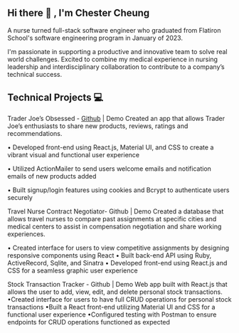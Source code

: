 ## Hi there 👋 , I'm Chester Cheung

A nurse turned full-stack software engineer who graduated from Flatiron School's software engineering program in January of 2023. 

I'm passionate in supporting a productive and innovative team to solve real world challenges. Excited to combine my medical experience in nursing leadership and interdisciplinary collaboration to contribute to a company’s technical success.

## Technical Projects 💻

Trader Joe’s Obsessed - [Github](https://github.com/ChesterCheung/Trader-Joes-Obssessed) | Demo
Created an app that allows Trader Joe’s enthusiasts to share new products, reviews, ratings and recommendations.

• Developed front-end using React.js, Material UI, and CSS to create a vibrant visual and functional user experience

• Utilized ActionMailer to send users welcome emails and notification emails of new products added

• Built signup/login features using cookies and Bcrypt to authenticate users securely

Travel Nurse Contract Negotiator- Github | Demo
Created a database that allows travel nurses to compare past assignments at specific cities and medical centers to assist in compensation negotiation and share working experiences.

• Created interface for users to view competitive assignments by designing responsive components using React
• Built back-end API using Ruby, ActiveRecord, Sqlite, and Sinatra
• Developed front-end using React.js and CSS for a seamless graphic user experience

Stock Transaction Tracker - Github | Demo
Web app built with React.js that allows the user to add, view, edit, and delete personal stock transactions.
•Created interface for users to have full CRUD operations for personal stock transactions
•Built a React front-end utilizing Material UI and CSS for a functional user experience
•Configured testing with Postman to ensure endpoints for CRUD operations functioned as expected







<!--
**ChesterCheung/ChesterCheung** is a ✨ _special_ ✨ repository because its `README.md` (this file) appears on your GitHub profile.

Here are some ideas to get you started:

- 🔭 I’m currently working on ...
- 🌱 I’m currently learning ...
- 👯 I’m looking to collaborate on ...
- 🤔 I’m looking for help with ...
- 💬 Ask me about ...
- 📫 How to reach me: ...
- 😄 Pronouns: ...
- ⚡ Fun fact: ...
-->
